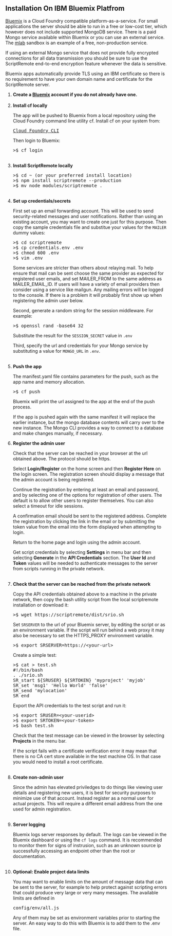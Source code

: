 
<h2>
Installation On IBM Bluemix Platfrom
</h2>

<p>
<a href="https://console.ng.bluemix.net">Bluemix</a> is a Cloud Foundry compatible 
platform-as-a-service.  For small applications the server should be able to run 
in a free or low-cost tier, which however does not include supported MongoDB service. 
There is a paid Mongo service available within Bluemix or you can use an external 
service.  The <a href="http://mlab.com">mlab</a> sandbox is an example of a free,
non-production service.
<p>
If using an external Mongo service that does not provide fully encrypted connections
for all data transmission you should be sure to use the ScriptRemote end-to-end
encryption feature whenever the data is sensitive.
<p>
Bluemix apps automatically provide TLS using an IBM certificate 
so there is no requirement to have your own domain name
and certificate for the ScriptRemote server.

<ol>
<li>
<b>Create a <a href="https://console.ng.bluemix.net">Bluemix</a> account if you do not already have one.</b>
</li>
<br>

<li>
<b>Install cf locally</b>
<p>
The app will be pushed to Bluemix from a local repository using the
Cloud Foundry command line utility cf.  Install cf on your system from:

<pre>
<a href="https://github.com/cloudfoundry/cli">Cloud Foundry CLI</a>
</pre>

Then login to Bluemix:
<pre>
&gt;$ cf login
</pre>
</li>
<br>

<li>
<b>Install ScriptRemote locally</b>
<p>
<pre>
>$ cd ~ (or your preferred install location)
>$ npm install scriptremote --production
>$ mv node_modules/scriptremote .
</pre>
</li>
<br>

<li>
<b>Set up credentials/secrets</b>
<p>

First set up an email forwarding account. This will be used to 
send security-related messages and user notifications.
Rather than using an existing account, you may want to create one 
just for this purpose.
Then copy the sample credentials file and substitue your values 
for the <code>MAILER</code> dummy values:

<pre>
>$ cd scriptremote
>$ cp credentials.env .env
>$ chmod 600 .env
>$ vim .env
</pre>
<p>
Some services are stricter than others about relaying mail.
To help ensure that mail can be sent choose the same 
provider as expected for registered user emails, and set 
MAILER_FROM to the same address as MAILER_EMAIL_ID.
If users will have a variety of email providers then
consider using a service like mailgun.  Any mailing errors 
will be logged to the console.  If there is a problem it 
will probably first show up when registering the admin 
user below.
<p>
Second, generate a random string for the session middleware.
For example:

<pre>
>$ openssl rand -base64 32
</pre>

Substitute the result for the <code>SESSION_SECRET</code> value in <code>.env</code>
<p>
Third, specify the url and credentials for your Mongo service by
substituting a value for <code>MONGO_URL</code> in <code>.env</code>.

</li>
<br>

<li>
<b>Push the app</b>
<p>
The manifest.yaml file contains parameters for the push, such as
the app name and memory allocation.

<pre>
>$ cf push
</pre>

Bluemix will print the url assigned to the app at the end of the
push process. 
<p>
If the app is pushed again with the same manifest it will replace 
the earlier instance, but the mongo database contents will carry 
over to the new instance.  The Mongo CLI provides a way to connect
to a database and make changes manually, if necessary.
<br>


<li>
<b>Register the admin user</b>
<p>
Check that the server can be reached in your browser at the 
url obtained above. The protocol should be https.
<p>
Select <b>Login/Register</b> on the home screen and then
<b>Register Here</b> on the login screen. The registration screen should
display a message that the admin account is being registered. 
<p>
Continue the registration by entering at least an email and password,
and by selecting one of the options for registration of other users. The
default is to allow other users to register themselves. You can also
select a timeout for idle sessions.
<p>
A confirmation email should be sent to the registered address.
Complete the registration by clicking the link in the email or
by submitting the token value from the email into the form
displayed when attempting to login.
<p>
Return to the home page and login using the admin account.
<p>
Get script credentials by selecting <b>Settings</b> in menu bar and
then selecting <b>Generate</b> in the <b>API Credentials</b> section. The
<b>User Id</b> and <b>Token</b> values will be needed to authenticate messages
to the server from scripts running in the private network.

</li>
<br>

<li>
<b>Check that the server can be reached from the private network</b>
<p>
Copy the API credentials obtained above to a machine in the private
network, then copy the bash utility script from the local 
scriptremote installation or download it:

<pre>
>$ wget https://scriptremote/dist/srio.sh
</pre>

Set <code>SRSERVER</code> to the url of your Bluemix server, by editing the script
or as an environment variable. If the script will run behind a web proxy it may
also be necessary to set the HTTPS_PROXY environment variable.

<pre>
>$ export SRSERVER=https://&lt;your-url&gt;
</pre>

Create a simple test:

<pre>
>$ cat > test.sh
#!/bin/bash
. ./srio.sh
SR_start ${SRUSER} ${SRTOKEN} 'myproject' 'myjob'
SR_set 'msg1' 'Hello World' 'false'
SR_send 'mylocation'
SR_end
</pre>

Export the API credentials to the test script and run it:

<pre>
>$ export SRUSER=&lt;your-userid&gt;
>$ export SRTOKEN=&lt;your-token&gt;
>$ bash test.sh
</pre>

Check that the test message can be viewed in the browser by
selecting <b>Projects</b> in the menu bar.
<p>
If the script fails with a certificate verification error
it may mean that there is no CA cert store available in the
test machine OS. In that case you would need to install
a root certificate.
</li>
<br>

<li>
<b>Create non-admin user</b>
<p>
Since the admin has elevated priviledges to do things
like viewing user details and registering new users, it is best
for security purposes to minimize use of that account.
Instead register as a normal user for actual projects.
This will require a different email address from the one
used for admin registration.
</li>
<br>

<li>
<b>Server logging</b>
<p>
Bluemix logs server responses by default.
The logs can be viewed in the Bluemix dashboard or
using the <code>cf logs</code> command.
It is recommended to monitor them
for signs of instrusion, such as an unknown source ip
successfully accessing an endpoint other than the
root or documentation.
</li>
</br>

<li>
<b>Optional: Enable project data limits</b>
<p>
You may want to enable limits on the amount of message data that can be
sent to the server, for example to help protect against scripting errors
that could produce very large or very many messages.
The available limits are defined in <pre>config/env/all.js</pre>
Any of them may be set as environment variables prior to starting
the server. An easy way to do this with Bluemix is to add them
to the .env file.
</li>
<br>
</ol>
